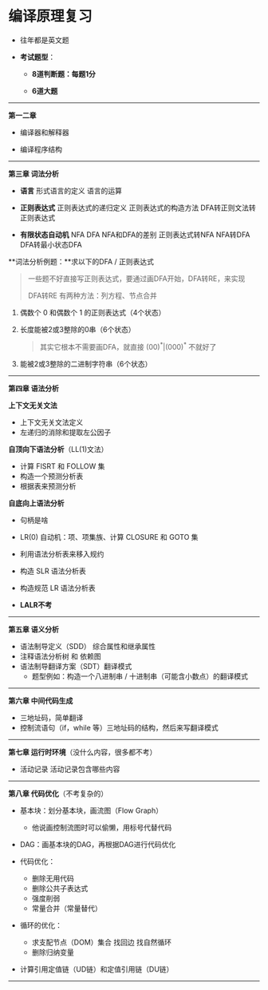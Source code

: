 # 编译原理复习

* 往年都是英文题

* **考试题型**：

  * **8道判断题：每题1分**

  * **6道大题**

---

**第一二章**

* 编译器和解释器

* 编译程序结构

---

**第三章 词法分析**

* **语言** 形式语言的定义 语言的运算

* **正则表达式** 正则表达式的递归定义 正则表达式的构造方法 DFA转正则文法转正则表达式

* **有限状态自动机** NFA DFA NFA和DFA的差别  正则表达式转NFA NFA转DFA DFA转最小状态DFA

**词法分析例题：**求以下的DFA / 正则表达式

> 一些题不好直接写正则表达式，要通过画DFA开始，DFA转RE，来实现
>
> DFA转RE 有两种方法：列方程、节点合并

1. 偶数个 0 和偶数个 1 的正则表达式（4个状态）

2. 长度能被2或3整除的0串（6个状态）

   > 其实它根本不需要画DFA，就直接 $(00)^*|(000)^*$ 不就好了

3. 能被2或3整除的二进制字符串（6个状态）

---

**第四章 语法分析**

**上下文无关文法**

* 上下文无关文法定义
* 左递归的消除和提取左公因子

**自顶向下语法分析**（LL(1)文法）

* 计算 FISRT 和 FOLLOW 集
* 构造一个预测分析表
* 根据表来预测分析

**自底向上语法分析**

* 句柄是啥
* LR(0) 自动机：项、项集族、计算 CLOSURE 和 GOTO 集
* 利用语法分析表来移入规约
* 构造 SLR 语法分析表
* 构造规范 LR 语法分析表

* **LALR不考**

---

**第五章 语义分析**

* 语法制导定义（SDD） 综合属性和继承属性
* 注释语法分析树 和 依赖图
* 语法制导翻译方案（SDT）翻译模式
  * 题型例如：构造一个八进制串 / 十进制串（可能含小数点）的翻译模式

---

**第六章 中间代码生成**

* 三地址码，简单翻译
* 控制流语句（if，while 等）三地址码的结构，然后来写翻译模式

---

**第七章 运行时环境**（没什么内容，很多都不考）

* 活动记录 活动记录包含哪些内容

---

**第八章 代码优化**（不考复杂的）

* 基本块：划分基本块，画流图（Flow Graph）
  * 他说画控制流图时可以偷懒，用标号代替代码

* DAG：画基本块的DAG，再根据DAG进行代码优化

* 代码优化：
  * 删除无用代码
  * 删除公共子表达式 
  * 强度削弱
  * 常量合并（常量替代）
* 循环的优化：
  * 求支配节点（DOM）集合 找回边 找自然循环
  * 删除归纳变量
* 计算引用定值链（UD链）和定值引用链（DU链）

---

